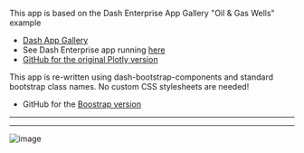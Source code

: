
This app is based on the Dash Enterprise App Gallery "Oil & Gas Wells" example
- [Dash App Gallery](https://dash-gallery.plotly.host/Portal/)
- See Dash Enterprise app running [here](https://dash-gallery.plotly.host/dash-oil-and-gas/)
- [GitHub for the original Plotly version](https://github.com/plotly/dash-sample-apps/tree/master/apps/dash-oil-and-gas)

This app is re-written using dash-bootstrap-components and standard bootstrap class names.
No custom CSS stylesheets are needed!

- GitHub for the [Boostrap version](https://github.com/AnnMarieW/HelloDash/tree/main/gallery/oil_and_gas)

----
----
![image](https://user-images.githubusercontent.com/72614349/110154006-fa268580-7da0-11eb-950d-d6f48de48b53.png)
